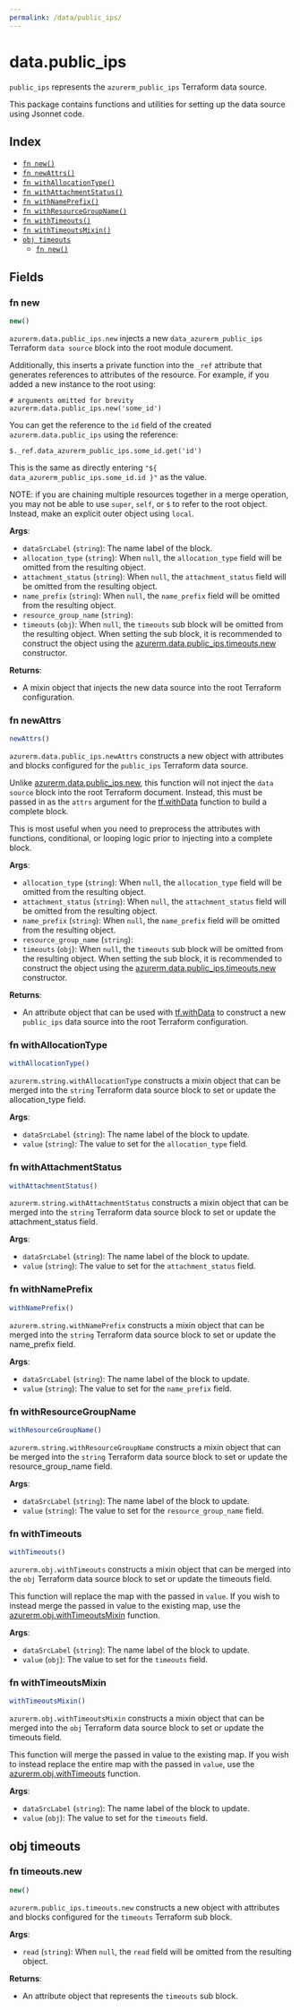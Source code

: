 ```yaml
---
permalink: /data/public_ips/
---
```


# data.public_ips

`public_ips` represents the `azurerm_public_ips` Terraform data source.



This package contains functions and utilities for setting up the data source using Jsonnet code.


## Index

* [`fn new()`](#fn-new)
* [`fn newAttrs()`](#fn-newattrs)
* [`fn withAllocationType()`](#fn-withallocationtype)
* [`fn withAttachmentStatus()`](#fn-withattachmentstatus)
* [`fn withNamePrefix()`](#fn-withnameprefix)
* [`fn withResourceGroupName()`](#fn-withresourcegroupname)
* [`fn withTimeouts()`](#fn-withtimeouts)
* [`fn withTimeoutsMixin()`](#fn-withtimeoutsmixin)
* [`obj timeouts`](#obj-timeouts)
  * [`fn new()`](#fn-timeoutsnew)

## Fields

### fn new

```ts
new()
```


`azurerm.data.public_ips.new` injects a new `data_azurerm_public_ips` Terraform `data source`
block into the root module document.

Additionally, this inserts a private function into the `_ref` attribute that generates references to attributes of the
resource. For example, if you added a new instance to the root using:

    # arguments omitted for brevity
    azurerm.data.public_ips.new('some_id')

You can get the reference to the `id` field of the created `azurerm.data.public_ips` using the reference:

    $._ref.data_azurerm_public_ips.some_id.get('id')

This is the same as directly entering `"${ data_azurerm_public_ips.some_id.id }"` as the value.

NOTE: if you are chaining multiple resources together in a merge operation, you may not be able to use `super`, `self`,
or `$` to refer to the root object. Instead, make an explicit outer object using `local`.

**Args**:
  - `dataSrcLabel` (`string`): The name label of the block.
  - `allocation_type` (`string`):  When `null`, the `allocation_type` field will be omitted from the resulting object.
  - `attachment_status` (`string`):  When `null`, the `attachment_status` field will be omitted from the resulting object.
  - `name_prefix` (`string`):  When `null`, the `name_prefix` field will be omitted from the resulting object.
  - `resource_group_name` (`string`): 
  - `timeouts` (`obj`):  When `null`, the `timeouts` sub block will be omitted from the resulting object. When setting the sub block, it is recommended to construct the object using the [azurerm.data.public_ips.timeouts.new](#fn-timeoutsnew) constructor.

**Returns**:
- A mixin object that injects the new data source into the root Terraform configuration.


### fn newAttrs

```ts
newAttrs()
```


`azurerm.data.public_ips.newAttrs` constructs a new object with attributes and blocks configured for the `public_ips`
Terraform data source.

Unlike [azurerm.data.public_ips.new](#fn-new), this function will not inject the `data source`
block into the root Terraform document. Instead, this must be passed in as the `attrs` argument for the
[tf.withData](https://github.com/tf-libsonnet/core/tree/main/docs#fn-withdata) function to build a complete block.

This is most useful when you need to preprocess the attributes with functions, conditional, or looping logic prior to
injecting into a complete block.

**Args**:
  - `allocation_type` (`string`):  When `null`, the `allocation_type` field will be omitted from the resulting object.
  - `attachment_status` (`string`):  When `null`, the `attachment_status` field will be omitted from the resulting object.
  - `name_prefix` (`string`):  When `null`, the `name_prefix` field will be omitted from the resulting object.
  - `resource_group_name` (`string`): 
  - `timeouts` (`obj`):  When `null`, the `timeouts` sub block will be omitted from the resulting object. When setting the sub block, it is recommended to construct the object using the [azurerm.data.public_ips.timeouts.new](#fn-timeoutsnew) constructor.

**Returns**:
  - An attribute object that can be used with [tf.withData](https://github.com/tf-libsonnet/core/tree/main/docs#fn-withdata) to construct a new `public_ips` data source into the root Terraform configuration.


### fn withAllocationType

```ts
withAllocationType()
```

`azurerm.string.withAllocationType` constructs a mixin object that can be merged into the `string`
Terraform data source block to set or update the allocation_type field.



**Args**:
  - `dataSrcLabel` (`string`): The name label of the block to update.
  - `value` (`string`): The value to set for the `allocation_type` field.


### fn withAttachmentStatus

```ts
withAttachmentStatus()
```

`azurerm.string.withAttachmentStatus` constructs a mixin object that can be merged into the `string`
Terraform data source block to set or update the attachment_status field.



**Args**:
  - `dataSrcLabel` (`string`): The name label of the block to update.
  - `value` (`string`): The value to set for the `attachment_status` field.


### fn withNamePrefix

```ts
withNamePrefix()
```

`azurerm.string.withNamePrefix` constructs a mixin object that can be merged into the `string`
Terraform data source block to set or update the name_prefix field.



**Args**:
  - `dataSrcLabel` (`string`): The name label of the block to update.
  - `value` (`string`): The value to set for the `name_prefix` field.


### fn withResourceGroupName

```ts
withResourceGroupName()
```

`azurerm.string.withResourceGroupName` constructs a mixin object that can be merged into the `string`
Terraform data source block to set or update the resource_group_name field.



**Args**:
  - `dataSrcLabel` (`string`): The name label of the block to update.
  - `value` (`string`): The value to set for the `resource_group_name` field.


### fn withTimeouts

```ts
withTimeouts()
```

`azurerm.obj.withTimeouts` constructs a mixin object that can be merged into the `obj`
Terraform data source block to set or update the timeouts field.

This function will replace the map with the passed in `value`. If you wish to instead merge the
passed in value to the existing map, use the [azurerm.obj.withTimeoutsMixin](TODO) function.

**Args**:
  - `dataSrcLabel` (`string`): The name label of the block to update.
  - `value` (`obj`): The value to set for the `timeouts` field.


### fn withTimeoutsMixin

```ts
withTimeoutsMixin()
```

`azurerm.obj.withTimeoutsMixin` constructs a mixin object that can be merged into the `obj`
Terraform data source block to set or update the timeouts field.

This function will merge the passed in value to the existing map. If you wish
to instead replace the entire map with the passed in `value`, use the [azurerm.obj.withTimeouts](TODO)
function.


**Args**:
  - `dataSrcLabel` (`string`): The name label of the block to update.
  - `value` (`obj`): The value to set for the `timeouts` field.


## obj timeouts



### fn timeouts.new

```ts
new()
```


`azurerm.public_ips.timeouts.new` constructs a new object with attributes and blocks configured for the `timeouts`
Terraform sub block.



**Args**:
  - `read` (`string`):  When `null`, the `read` field will be omitted from the resulting object.

**Returns**:
  - An attribute object that represents the `timeouts` sub block.
